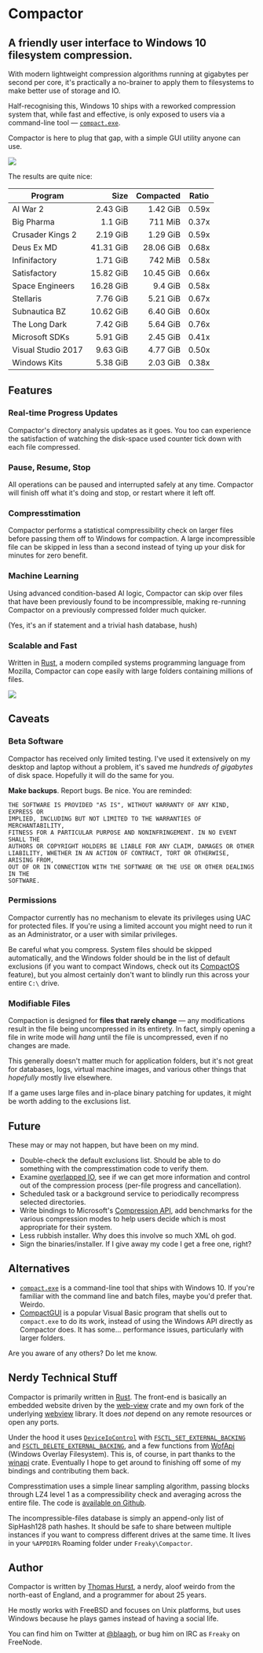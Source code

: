 # Compactor

## A friendly user interface to Windows 10 filesystem compression.

With modern lightweight compression algorithms running at gigabytes per second per core, it's practically a no-brainer to apply them to filesystems to make better use of storage and IO.

Half-recognising this, Windows 10 ships with a reworked compression system that, while fast and effective, is only exposed to users via a command-line tool &mdash; [`compact.exe`].

Compactor is here to plug that gap, with a simple GUI utility anyone can use.

![](https://i.imgur.com/A9si8Zh.png)

The results are quite nice:

| Program | Size | Compacted | Ratio |
|-|-:|-:|-|
| AI War 2 | 2.43 GiB | 1.42 GiB  | 0.59x |
| Big Pharma | 1.1 GiB | 711 MiB | 0.37x |
| Crusader Kings 2 | 2.19 GiB | 1.29 GiB | 0.59x |
| Deus Ex MD | 41.31 GiB | 28.06 GiB | 0.68x |
| Infinifactory | 1.71 GiB | 742 MiB | 0.58x |
| Satisfactory | 15.82 GiB | 10.45 GiB | 0.66x |
| Space Engineers | 16.28 GiB | 9.4 GiB | 0.58x |
| Stellaris | 7.76 GiB | 5.21 GiB | 0.67x |
| Subnautica BZ | 10.62 GiB | 6.40 GiB | 0.60x |
| The Long Dark | 7.42 GiB | 5.64 GiB | 0.76x |
| Microsoft SDKs | 5.91 GiB | 2.45 GiB | 0.41x |
| Visual Studio 2017 | 9.63 GiB | 4.77 GiB | 0.50x |
| Windows Kits | 5.38 GiB | 2.03 GiB | 0.38x |

## Features

### Real-time Progress Updates

Compactor's directory analysis updates as it goes.  You too can experience the satisfaction of watching the disk-space used counter tick down with each file compressed.

### Pause, Resume, Stop

All operations can be paused and interrupted safely at any time.  Compactor will finish off what it's doing and stop, or restart where it left off.

### Compresstimation

Compactor performs a statistical compressibility check on larger files before passing them off to Windows for compaction.  A large incompressible file can be skipped in less than a second instead of tying up your disk for minutes for zero benefit.

### Machine Learning

Using advanced condition-based AI logic, Compactor can skip over files that have been previously found to be incompressible, making re-running Compactor on a previously compressed folder much quicker.

(Yes, it's an if statement and a trivial hash database, hush)

### Scalable and Fast

Written in [Rust], a modern compiled systems programming language from Mozilla, Compactor can cope easily with large folders containing millions of files.

![](https://i.imgur.com/VxyJmgR.png)

## Caveats

### Beta Software

Compactor has received only limited testing.  I've used it extensively on my desktop and laptop without a problem, it's saved me *hundreds of gigabytes* of disk space.  Hopefully it will do the same for you.

**Make backups**.  Report bugs.  Be nice.  You are reminded:

```
THE SOFTWARE IS PROVIDED "AS IS", WITHOUT WARRANTY OF ANY KIND, EXPRESS OR
IMPLIED, INCLUDING BUT NOT LIMITED TO THE WARRANTIES OF MERCHANTABILITY,
FITNESS FOR A PARTICULAR PURPOSE AND NONINFRINGEMENT. IN NO EVENT SHALL THE
AUTHORS OR COPYRIGHT HOLDERS BE LIABLE FOR ANY CLAIM, DAMAGES OR OTHER
LIABILITY, WHETHER IN AN ACTION OF CONTRACT, TORT OR OTHERWISE, ARISING FROM,
OUT OF OR IN CONNECTION WITH THE SOFTWARE OR THE USE OR OTHER DEALINGS IN THE
SOFTWARE.
```

### Permissions

Compactor currently has no mechanism to elevate its privileges using UAC for protected files.  If you're using a limited account you might need to run it as an Administrator, or a user with similar privileges.

Be careful what you compress.  System files should be skipped automatically, and the Windows folder should be in the list of default exclusions (if you want to compact Windows, check out its [CompactOS] feature), but you almost certainly don't want to blindly run this across your entire `C:\` drive.

### Modifiable Files

Compaction is designed for **files that rarely change** &mdash; any modifications result in the file being uncompressed in its entirety.  In fact, simply opening a file in write mode will *hang* until the file is uncompressed, even if no changes are made.

This generally doesn't matter much for application folders, but it's not great for databases, logs, virtual machine images, and various other things that *hopefully* mostly live elsewhere.

If a game uses large files and in-place binary patching for updates, it might be worth adding to the exclusions list.

## Future

These may or may not happen, but have been on my mind.

* Double-check the default exclusions list.  Should be able to do something with the compresstimation code to verify them.
* Examine [overlapped IO], see if we can get more information and control out of the compression process (per-file progress and cancellation).
* Scheduled task or a background service to periodically recompress selected directories.
* Write bindings to Microsoft's [Compression API], add benchmarks for the various compression modes to help users decide which is most appropriate for their system.
* Less rubbish installer.  Why does this involve so much XML oh god.
* Sign the binaries/installer.  If I give away my code I get a free one, right?


## Alternatives

* [`compact.exe`] is a command-line tool that ships with Windows 10.  If you're familiar with the command line and batch files, maybe you'd prefer that. Weirdo.
* [CompactGUI] is a popular Visual Basic program that shells out to `compact.exe` to do its work, instead of using the Windows API directly as Compactor does.  It has some... performance issues, particularly with larger folders.

Are you aware of any others?  Do let me know.


## Nerdy Technical Stuff

Compactor is primarily written in [Rust].  The front-end is basically an embedded website driven by the [web-view] crate and my own fork of the underlying [webview] library.  It does *not* depend on any remote resources or open any ports.

Under the hood it uses [`DeviceIoControl`] with [`FSCTL_SET_EXTERNAL_BACKING`] and [`FSCTL_DELETE_EXTERNAL_BACKING`], and a few functions from [WofApi] (Windows Overlay Filesystem).  This is, of course, in part thanks to the [winapi] crate.  Eventually I hope to get around to finishing off some of my bindings and contributing them back.

Compresstimation uses a simple linear sampling algorithm, passing blocks through LZ4 level 1 as a compressibility check and averaging across the entire file.  The code is [available on Github][compresstimator].

The incompressible-files database is simply an append-only list of SipHash128 path hashes.  It should be safe to share between multiple instances if you want to compress different drives at the same time.  It lives in your `%APPDIR%` Roaming folder under `Freaky\Compactor`.


## Author

Compactor is written by [Thomas Hurst], a nerdy, aloof weirdo from the north-east of England, and a programmer for about 25 years.

He mostly works with FreeBSD and focuses on Unix platforms, but uses Windows because he plays games instead of having a social life.

You can find him on Twitter at [@blaagh], or bug him on IRC as `Freaky` on FreeNode.


[`compact.exe`]: https://docs.microsoft.com/en-us/windows-server/administration/windows-commands/compact
[Rust]: https://www.rust-lang.org/
[CompactGUI]: https://github.com/ImminentFate/CompactGUI
[web-view]: https://github.com/Boscop/web-view
[webview]: https://github.com/Freaky/webview/tree/various-fixes
[`DeviceIoControl`]: https://docs.microsoft.com/en-us/windows/desktop/api/ioapiset/nf-ioapiset-deviceiocontrol
[`FSCTL_SET_EXTERNAL_BACKING`]: https://docs.microsoft.com/en-us/windows-hardware/drivers/ifs/fsctl-set-external-backing
[`FSCTL_DELETE_EXTERNAL_BACKING`]: https://docs.microsoft.com/en-us/windows-hardware/drivers/ifs/fsctl-delete-external-backing
[WofApi]: https://docs.microsoft.com/en-us/windows/desktop/api/wofapi/
[Compression API]: https://docs.microsoft.com/en-gb/windows/desktop/cmpapi/using-the-compression-api
[winapi]: https://github.com/retep998/winapi-rs
[CompactOS]: https://technet.microsoft.com/en-us/windows/dn940129(v=vs.60)
[Thomas Hurst]: https://hur.st/
[@blaagh]: https://twitter.com/blaagh
[overlapped IO]: https://docs.microsoft.com/en-us/windows/desktop/sync/synchronization-and-overlapped-input-and-output
[compresstimator]: https://github.com/Freaky/compresstimator

